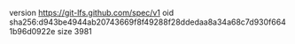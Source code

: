 version https://git-lfs.github.com/spec/v1
oid sha256:d943be4944ab20743669f8f49288f28ddedaa8a34a68c7d930f6641b96d0922e
size 3981
